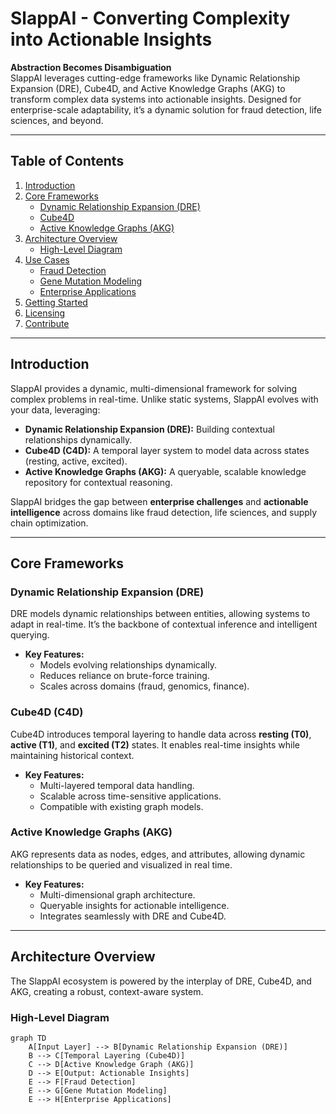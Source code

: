 # SlappAI - Converting Complexity into Actionable Insights

**Abstraction Becomes Disambiguation**  
SlappAI leverages cutting-edge frameworks like Dynamic Relationship Expansion (DRE), Cube4D, and Active Knowledge Graphs (AKG) to transform complex data systems into actionable insights. Designed for enterprise-scale adaptability, it’s a dynamic solution for fraud detection, life sciences, and beyond.

---

## Table of Contents
1. [Introduction](#introduction)
2. [Core Frameworks](#core-frameworks)
    - [Dynamic Relationship Expansion (DRE)](#dynamic-relationship-expansion-dre)
    - [Cube4D](#cube4d)
    - [Active Knowledge Graphs (AKG)](#active-knowledge-graphs-akg)
3. [Architecture Overview](#architecture-overview)
    - [High-Level Diagram](#high-level-diagram)
4. [Use Cases](#use-cases)
    - [Fraud Detection](#fraud-detection)
    - [Gene Mutation Modeling](#gene-mutation-modeling)
    - [Enterprise Applications](#enterprise-applications)
5. [Getting Started](#getting-started)
6. [Licensing](#licensing)
7. [Contribute](#contribute)

---

## Introduction

SlappAI provides a dynamic, multi-dimensional framework for solving complex problems in real-time. Unlike static systems, SlappAI evolves with your data, leveraging:

- **Dynamic Relationship Expansion (DRE):** Building contextual relationships dynamically.
- **Cube4D (C4D):** A temporal layer system to model data across states (resting, active, excited).
- **Active Knowledge Graphs (AKG):** A queryable, scalable knowledge repository for contextual reasoning.

SlappAI bridges the gap between **enterprise challenges** and **actionable intelligence** across domains like fraud detection, life sciences, and supply chain optimization.

---

## Core Frameworks

### Dynamic Relationship Expansion (DRE)
DRE models dynamic relationships between entities, allowing systems to adapt in real-time. It’s the backbone of contextual inference and intelligent querying.

- **Key Features:**
  - Models evolving relationships dynamically.
  - Reduces reliance on brute-force training.
  - Scales across domains (fraud, genomics, finance).

### Cube4D (C4D)
Cube4D introduces temporal layering to handle data across **resting (T0)**, **active (T1)**, and **excited (T2)** states. It enables real-time insights while maintaining historical context.

- **Key Features:**
  - Multi-layered temporal data handling.
  - Scalable across time-sensitive applications.
  - Compatible with existing graph models.

### Active Knowledge Graphs (AKG)
AKG represents data as nodes, edges, and attributes, allowing dynamic relationships to be queried and visualized in real time.

- **Key Features:**
  - Multi-dimensional graph architecture.
  - Queryable insights for actionable intelligence.
  - Integrates seamlessly with DRE and Cube4D.

---

## Architecture Overview

The SlappAI ecosystem is powered by the interplay of DRE, Cube4D, and AKG, creating a robust, context-aware system.

### High-Level Diagram
```mermaid
graph TD
    A[Input Layer] --> B[Dynamic Relationship Expansion (DRE)]
    B --> C[Temporal Layering (Cube4D)]
    C --> D[Active Knowledge Graph (AKG)]
    D --> E[Output: Actionable Insights]
    E --> F[Fraud Detection]
    E --> G[Gene Mutation Modeling]
    E --> H[Enterprise Applications]
